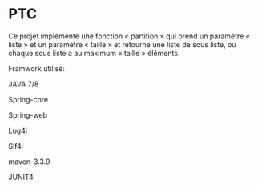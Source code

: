 # PTC
Ce projet implémente une fonction « partition » qui prend un paramètre « liste » et un paramètre « taille » et retourne une liste de sous liste, où chaque sous liste a au maximum « taille » éléments.

Framwork utilisé: 

JAVA 7/8

Spring-core

Spring-web

Log4j

Slf4j

maven-3.3.9 

JUNIT4
